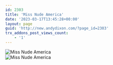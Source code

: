 ```yaml
---
id: 2303
title: 'Miss Nude America'
date: '2023-03-17T13:45:28+00:00'
layout: page
guid: 'http://new.andydixon.com/?page_id=2303'
trx_addons_post_views_count:
    - '1'
---
```


![Miss Nude America](https://i0.wp.com/assets.g8x2.ldn.idrivee2-23.com/posters/Miss%20Nude%20America%2001.jpg?w=1200&ssl=1 "Miss Nude America")  
![Miss Nude America](https://i0.wp.com/assets.g8x2.ldn.idrivee2-23.com/posters/Miss%20Nude%20America%2002.jpg?w=1200&ssl=1 "Miss Nude America")